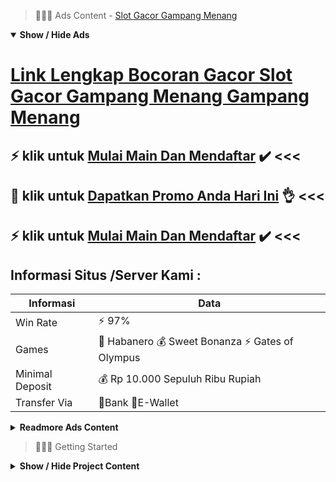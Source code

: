 > :red_circle::red_circle::red_circle: Ads Content - [Slot Gacor Gampang Menang](https://atom.io/packages/slot-gacor-gampang-menang)

<details open><summary><b>Show / Hide Ads</b></summary>

# [Link Lengkap Bocoran Gacor Slot Gacor Gampang Menang Gampang Menang](https://atom.io/packages/slot-gacor-gampang-menang)
## :zap: klik untuk [Mulai Main Dan Mendaftar](https://agentotoplay.net/promo/) :heavy_check_mark: <<< 
## :8ball: klik untuk [Dapatkan Promo Anda Hari Ini](https://agentotoplay.net/register/) :ok_hand: <<< 
## :zap: klik untuk [Mulai Main Dan Mendaftar](https://agentotoplay.net/promo/) :heavy_check_mark: <<< 

## Informasi Situs /Server Kami : 

| Informasi  | Data |
| ------------- | ------------- |
| Win Rate  | ⚡ 97% |
| Games  | 🔱 Habanero 💰 Sweet Bonanza ⚡ Gates of Olympus |
| Minimal Deposit  | 💰 Rp 10.000 Sepuluh Ribu Rupiah |
| Transfer Via  | 🏅Bank 🏅E-Wallet |

<details><summary><b>Readmore Ads Content</b></summary>

## Table Of Content
- [Sharing Gacor Agen Toto Play](#agen-toto-play)
- [Ini Info Slot Gacor](#slot-gacor)
- [Ini Info Permainan Slot Sweet Bonanza](#permainan-slot-sweet-bonanza)
- [Daftar Nama Game Slot Pragmatic](#game-slot-pragmatic)
- [Cara Main Permainan Slot Online](#permainan-slot-online)
- [Info Demo Bocoran Slot Gacor Hari Ini](#bocoran-slot-gacor-hari-ini)
- [Kumpulan Game Gacor Game Slot Pragmatic](#game-slot-pragmatic)

## Agen Toto Play
Mengapa Player Judi slot Online Menyukai Game Gates Of Olympus? Kebanyakan dari setiap penjudi slot online senantiasa menjajal mainan slot yang kemudian akan tetapi itu seluruh bukan berhasil meraih bonus jackpot dengan lagi belum pasti enteng miliki free spin dari di game tersebut.Gates of olympus seperti itu sangat digemari nyaris semata lapisan masyarakat indonesia senantiasa memainkan game zeus ini. Kenapa sih game yang tunggal ini amat digemari?Hampir seluruhnya game slot online amat ringan dimainkan selanjutnya dipahami dari tenggang bertaruhnya tamat menjumpai tenggang memperoleh jackpot. Namun itu seluruhnya tidak menjadi tanggungan kalian bisa selalu berhasil pada game slot online itu. Gates of olympus ataupun biasanya dikenal pakai nama slot online zeus sangat ringan sekali mampu jackpot alias petir merah yang turun menyambar taruhan saudara limit kalian bisa amat puas dapat bonus jackpot.

## Slot Gacor
Main Kombinasi Bet Kecil Besar, Apakah Saudara berjudi sama kuantitas taruhan yang monoton? Ada baiknya agar mengetes gabungan taruhan sesekali, menciptakan taruhan kecil serta hebat untuk mengundang putaran bonus. Rahasianya mana tahu tidak tidak sedikit orang kenal jika ini adalah trik sepele untuk mendapatkan jackpot besar, kecil, mega.
## Permainan Slot Sweet Bonanza
RNG merupakan tenggang kerja mesin slot sanggup menghasilkan koalisi nomor maka simbol serta menampilkannya di display layar para pemain. Pemain hendak bisa tahu bilangan selanjutnya simbol pada reels yang mereka putar setiap waktu. Mesin slot bertugas menjadi alat input serta keluaran menurut bersamaan. Di mana mereka akan merespon setiap perintah bersama melahirkan hasilnya sesuai sama rancangan sistem mereka.
## Game Slot Pragmatic
Besar kecilnya hadiah jackpot dari judi slot gacor keadaan ini ditentukan langsung bagi hebat kecilnya taruhan dari player. Bisa dikatakan nilainya yaitu persentase dari nilai kemenangan yang dihasilkan detik mengalami jackpot. Otomatis bila bosku memainkan pertunjukan slot yang sedangkan gacor dari jackpotnya lalu layak bermain kian berani. Tak pertanyaan bila diawali percobaan taruhan-taruhan kecil. Nanti selepas terbukti lagi kesimpulan polanya langsung eksekusi naikan taruhan.
## Permainan Slot Online
Slot Online Microgaming, Microgaming adalah salah suatu provider unggul selepas pragmatic play. Microgaming sewaktu-waktu memberikan banyak free spin sama hadiah hebat yang gampang dalam menangkan. Untuk permainan slot online microgaming, kalian nggak mengharapkan modal yang besar. Dan terus banyak sekali info diluar sana yang menyatakan microgaming mudah dimenangkan

## Bocoran Slot Gacor Hari Ini
Kenapa Situs Judi Slot Online Melengkapi Kebutuhan Member? Karena, Agar para member mampu memenangkan jackpot makin enteng lakukan dicapai bersama menggait menderita kesedapan jam permainan dalam situs slot formal Indonesia Slot Gacor.
## Game Slot Pragmatic
anda dapat buktikan sendiri. Data analisa kemenangan dari player dalam serata bumi membuktikan misalnya kadang game-game yang kurang konvensional sebab membutuhkan nilai bet yang besar, malah menyampaikan persentase kemenangan yang jauh lebiih hebat dibanding game-game lainnya yg populer. Apabila saudara main game slot, PASTIKAN anda senantiasa melakukan minimal bet yang dibutuhkan untuk memperoleh jackpot

</details>

</details>

> :red_circle::red_circle::red_circle: Getting Started

<details><summary><b>Show / Hide Project Content</b></summary>

#  Project Name / Title : 
ATPEngine Project #22
##  Getting Started : 
These instructions will get you a copy of the project up and running on your local machine for development and testing purposes. See deployment for notes on how to deploy the project on a live system.

##  Installation for ATPEngine Project #22 : 
A step by step guide that will tell you how to get the development environment up and running.
<ul><li>How to install #1</li><li>How to install #2</li><li>How to install #3</li><li>How to install #4</li><li>How to install #5</li><li>How to install #6</li></ul>

##  Usage : 
A few examples of useful commands and/or tasks.
<ul><li>Usage #1</li><li>Usage  #2</li><li>Usage  #3</li><li>Usage #4</li><li>Usage  #5</li><li>Usage  #6</li></ul>

##  Ads Links : 
Get To Know about our other ads.


[Slot Terpercaya 2021 Penghasil Uang Tanpa Deposit](https://atom.io/packages/slot-terpercaya-2021)

[Slot Resmi Freebet](https://atom.io/packages/slot-resmi)

[Slot Gacor4d Cara Main Termudah](https://atom.io/packages/slot-gacor4d)

[Slot Gacor Terpercaya Gacor Pragmatic](https://atom.io/packages/slot-gacor-terpercaya)

[Slot 5000 Wallet Lengkap](https://atom.io/packages/slot-5000)

[Demo Slot Spadegaming Asia](https://atom.io/packages/demo-slot-spadegaming)

[Info Slot Gacor Wallet Lengkap](https://atom.io/packages/info-slot-gacor)

[Demo Slot Jackpot Gampang Jp](https://atom.io/packages/demo-slot-jackpot)

[Slot Gacor Maxwin Menghasilkan Uang](https://atom.io/packages/slot-gacor-maxwin)

[Bocoran Slot Free Spin](https://atom.io/packages/bocoran-slot)

##  Additional Project That Can Be Usefull : 
Get To Know about our other projects.


[ATPEngine Project #47](https://atom.io/packages/atpengine-project-47)

[ATPEngine Project #24](https://atom.io/packages/atpengine-project-24)

[ATPEngine Project #5](https://atom.io/packages/atpengine-project-5)

[ATPEngine Project #79](https://atom.io/packages/atpengine-project-79)

[ATPEngine Project #88](https://atom.io/packages/atpengine-project-88)

[ATPEngine Project #52](https://atom.io/packages/atpengine-project-52)

[ATPEngine Project #55](https://atom.io/packages/atpengine-project-55)

[ATPEngine Project #81](https://atom.io/packages/atpengine-project-81)

[ATPEngine Project #93](https://atom.io/packages/atpengine-project-93)

[ATPEngine Project #27](https://atom.io/packages/atpengine-project-27)

[ATPEngine Project #78](https://atom.io/packages/atpengine-project-78)

##  Master Project : 
Incase you want to know more about our master project, please visit [ATPEngine Home Project](https://atom.io/packages/atpengine-home-project)

</details>

